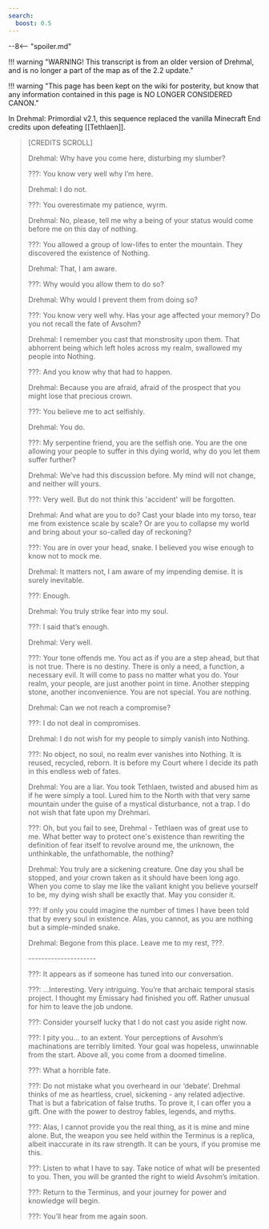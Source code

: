 ```yaml
---
search:
  boost: 0.5
---
```


--8<-- "spoiler.md"

!!! warning "WARNING! This transcript is from an older version of Drehmal, and is no longer a part of the map as of the 2.2 update."

!!! warning "This page has been kept on the wiki for posterity, but know that any information contained in this page is NO LONGER CONSIDERED CANON."

In Drehmal: Primordial v2.1, this sequence replaced the vanilla Minecraft End credits upon defeating [[Tethlaen]].

> \[CREDITS SCROLL\]
>
> Drehmal: Why have you come here, disturbing my slumber?
>
> ???: You know very well why I’m here.
>
> Drehmal: I do not.
>
> ???: You overestimate my patience, wyrm.
>
> Drehmal: No, please, tell me why a being of your status would come before me on this day of nothing.
>
> ???: You allowed a group of low-lifes to enter the mountain. They discovered the existence of Nothing.
>
> Drehmal: That, I am aware.
>
> ???: Why would you allow them to do so?
>
> Drehmal: Why would I prevent them from doing so?
>
> ???: You know very well why. Has your age affected your memory? Do you not recall the fate of Avsohm?
>
> Drehmal: I remember you cast that monstrosity upon them. That abhorrent being which left holes across my realm, swallowed my people into Nothing.
>
> ???: And you know why that had to happen.
>
> Drehmal: Because you are afraid, afraid of the prospect that you might lose that precious crown.
>
> ???: You believe me to act selfishly.
>
> Drehmal: You do.
>
> ???: My serpentine friend, you are the selfish one. You are the one allowing your people to suffer in this dying world, why do you let them suffer further?
>
> Drehmal: We’ve had this discussion before. My mind will not change, and neither will yours.
>
> ???: Very well. But do not think this 'accident' will be forgotten.
>
> Drehmal: And what are you to do? Cast your blade into my torso, tear me from existence scale by scale? Or are you to collapse my world and bring about your so-called day of reckoning?
>
> ???: You are in over your head, snake. I believed you wise enough to know not to mock me.
>
> Drehmal: It matters not, I am aware of my impending demise. It is surely inevitable.
>
> ???: Enough.
>
> Drehmal: You truly strike fear into my soul.
>
> ???: I said that’s enough.
>
> Drehmal: Very well.
>
> ???: Your tone offends me. You act as if you are a step ahead, but that is not true. There is no destiny. There is only a need, a function, a necessary evil. It will come to pass no matter what you do. Your realm, your people, are just another point in time. Another stepping stone, another inconvenience. You are not special. You are nothing.
>
> Drehmal: Can we not reach a compromise?
>
> ???: I do not deal in compromises.
>
> Drehmal: I do not wish for my people to simply vanish into Nothing.
>
> ???: No object, no soul, no realm ever vanishes into Nothing. It is reused, recycled, reborn. It is before my Court where I decide its path in this endless web of fates.
>
> Drehmal: You are a liar. You took Tethlaen, twisted and abused him as if he were simply a tool. Lured him to the North with that very same mountain under the guise of a mystical disturbance, not a trap. I do not wish that fate upon my Drehmari.
>
> ???: Oh, but you fail to see, Drehmal - Tethlaen was of great use to me. What better way to protect one's existence than rewriting the definition of fear itself to revolve around me, the unknown, the unthinkable, the unfathomable, the nothing?
>
> Drehmal: You truly are a sickening creature. One day you shall be stopped, and your crown taken as it should have been long ago. When you come to slay me like the valiant knight you believe yourself to be, my dying wish shall be exactly that. May you consider it.
>
> ???: If only you could imagine the number of times I have been told that by every soul in existence. Alas, you cannot, as you are nothing but a simple-minded snake.
>
> Drehmal: Begone from this place. Leave me to my rest, ???.
>
> \-\-\-\-\-\-\-\-\-\-\-\-\-\-\-\-\-\-\-\-\-
>
> ???: It appears as if someone has tuned into our conversation.
>
> ???: ...Interesting. Very intriguing. You’re that archaic temporal stasis project. I thought my Emissary had finished you off. Rather unusual for him to leave the job undone.
>
> ???: Consider yourself lucky that I do not cast you aside right now.
>
> ???: I pity you… to an extent. Your perceptions of Avsohm’s machinations are terribly limited. Your goal was hopeless, unwinnable from the start. Above all, you come from a doomed timeline.
>
> ???: What a horrible fate.
>
> ???: Do not mistake what you overheard in our ‘debate’. Drehmal thinks of me as heartless, cruel, sickening - any related adjective. That is but a fabrication of false truths. To prove it, I can offer you a gift. One with the power to destroy fables, legends, and myths.
>
> ???: Alas, I cannot provide you the real thing, as it is mine and mine alone. But, the weapon you see held within the Terminus is a replica, albeit inaccurate in its raw strength. It can be yours, if you promise me this.
>
> ???: Listen to what I have to say. Take notice of what will be presented to you. Then, you will be granted the right to wield Avsohm’s imitation.
>
> ???: Return to the Terminus, and your journey for power and knowledge will begin.
>
> ???: You’ll hear from me again soon.
